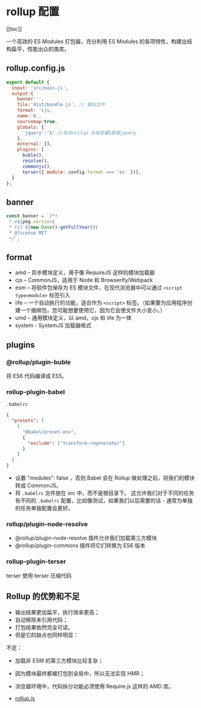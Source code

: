 # rollup 配置

[[toc]]

一个高效的 ES Modules 打包器，充分利用 ES Modules 的各项特性，构建出结构扁平，性能出众的类库。

## rollup.config.js

```js
export default {
  input: 'src/main.js',
  output:{
    banner:'',
    file:'dist/bundle.js', // 输出文件
    format: 'cjs,
    name:'A',
    sourcemap:true,
    globals: {
      'jquery':'$' //告诉rollup 全局变量$即是jquery
    },
    external: [],
    plugins: [
      buble(),
      resolve(),
      commonjs(),
      terser({ module: config.format === 'es' })],
  }
};
```

## banner

```js
const banner = `/*!
 * v${pkg.version}
 * (c) ${new Date().getFullYear()}
 * @license MIT
 */`;
```

## format

- amd – 异步模块定义，用于像 RequireJS 这样的模块加载器
- cjs – CommonJS，适用于 Node 和 Browserify/Webpack
- esm – 将软件包保存为 ES 模块文件，在现代浏览器中可以通过 `<script type=module>` 标签引入
- iife – 一个自动执行的功能，适合作为 `<script>` 标签。（如果要为应用程序创建一个捆绑包，您可能想要使用它，因为它会使文件大小变小。）
- umd – 通用模块定义，以 amd，cjs 和 iife 为一体
- system - SystemJS 加载器格式

## plugins

### @rollup/plugin-buble

将 ES6 代码编译成 ES5。

### rollup-plugin-babel

`.babelrc`

```json
{
  "presets": [
    [
      "@babel/preset-env",
      {
        "exclude": ["transform-regenerator"]
      }
    ]
  ]
}
```

- 设置 "modules": false ，否则 Babel 会在 Rollup 做处理之前，将我们的模块转成 CommonJS。
- 将 `.babelrc` 文件放在 src 中，而不是根目录下。 这允许我们对于不同的任务有不同的 `.babelrc` 配置，比如像测试，如果我们以后需要的话 - 通常为单独的任务单独配置会更好。

### rollup/plugin-node-resolve

- @rollup/plugin-node-resolve 插件允许我们加载第三方模块
- @rollup/plugin-commons 插件将它们转换为 ES6 版本

### rollup-plugin-terser

terser 使用 terser 压缩代码

## Rollup 的优势和不足

- 输出结果更加扁平，执行效率更高；
- 自动移除未引用代码；
- 打包结果依然完全可读。
- 但是它的缺点也同样明显：

不足：

- 加载非 ESM 的第三方模块比较复杂；
- 因为模块最终都被打包到全局中，所以无法实现 HMR；
- 浏览器环境中，代码拆分功能必须使用 Require.js 这样的 AMD 库。

- [rollup.js](https://rollupjs.org)
